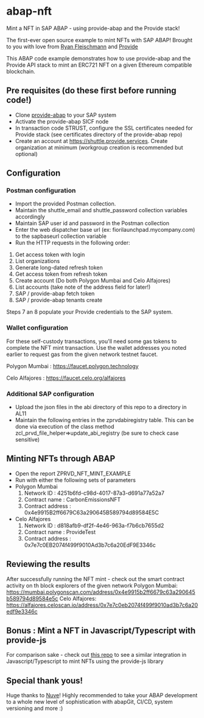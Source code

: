 # abap-nft

Mint a NFT in SAP ABAP - using provide-abap and the Provide stack!

The first-ever open source example to mint NFTs with SAP ABAP! Brought to you with love from [Ryan Fleischmann](https://github.com/fleischr) and [Provide](https://github.com/provideplatforms)

This ABAP code example demonstrates how to use provide-abap and the Provide API stack to mint an ERC721 NFT on a given Ethereum compatible blockchain.

## Pre requisites (do these first before running code!)
- Clone [provide-abap](https://github.com/provideplatform/provide-abap) to your SAP system
- Activate the provide-abap SICF node
- In transaction code STRUST, configure the SSL certificates needed for Provide stack (see certificates directory of the provide-abap repo)
- Create an account at https://shuttle.provide.services. Create organization at minimum (workgroup creation is recommended but optional)

## Configuration

### Postman configuration
- Import the provided Postman collection. 
- Maintain the shuttle_email and shuttle_password collection variables accordingly
- Maintain SAP user id and password in the Postman collection
- Enter the web dispatcher base url (ex: fiorilaunchpad.mycompany.com) to the sapbaseurl collection variable
- Run the HTTP requests in the following order:
1. Get access token with login
2. List organizations
3. Generate long-dated refresh token
4. Get access token from refresh token
5. Create account (Do both Polygon Mumbai and Celo Alfajores)
6. List accounts (take note of the address field for later!)
7. SAP / provide-abap fetch token
8. SAP / provide-abap tenants create

Steps 7 an 8 populate your Provide credentials to the SAP system. 

### Wallet configuration
For these self-custody transactions, you'll need some gas tokens to complete the NFT mint transaction. Use the wallet addresses you noted earlier to request gas from the given network testnet faucet.

Polygon Mumbai : https://faucet.polygon.technology 

Celo Alfajores : https://faucet.celo.org/alfajores

### Additional SAP configuration
- Upload the json files in the abi directory of this repo to a directory in AL11
- Maintain the following entries in the zprvdabiregistry table. This can be done via execution of the class method zcl_prvd_file_helper=>update_abi_registry (be sure to check case sensitive)

## Minting NFTs through ABAP
- Open the report ZPRVD_NFT_MINT_EXAMPLE
- Run with either the following sets of parameters
- Polygon Mumbai
    1. Network ID : 4251b6fd-c98d-4017-87a3-d691a77a52a7
    2. Contract name : CarbonEmissionsNFT
    3. Contract address : 0x4e9915B2ff6679C63a290645B589794d89584E5C
- Celo Alfajores
    1. Network ID : d818afb9-df2f-4e46-963a-f7b6cb7655d2
    2. Contract name : ProvideTest
    3. Contract address : 0x7e7c0EB2074f499f9010Ad3b7c6a20EdF9E3346c

## Reviewing the results
After successfully running the NFT mint - check out the smart contract activity on th block explorers of the given network
Polygon Mumbai: https://mumbai.polygonscan.com/address/0x4e9915b2ff6679c63a290645b589794d89584e5c
Celo Alfajores: https://alfajores.celoscan.io/address/0x7e7c0eb2074f499f9010ad3b7c6a20edf9e3346c


## Bonus : Mint a NFT in Javascript/Typescript with provide-js
For comparison sake - check out [this repo](https://github.com/fleischr/mint-nft-provide-js) to see a similar integration in Javascript/Typescript to mint NFTs using the provide-js library


## Special thank yous!
Huge thanks to [Nuve](https://nuveplatform.com/)!
Highly recommended to take your ABAP development to a whole new level of sophistication with abapGit, CI/CD, system versioning and more :)
